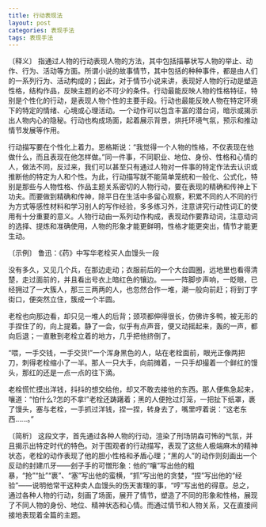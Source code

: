 ```yaml
---
title: 行动表现法
layout: post
categories: 表现手法
tags: 表现手法
---
```


〔释义〕 指通过人物的行动表现人物的方法，其中包括描摹状写人物的举止、动作、行为、活动等方面。所谓小说的故事情节，其中包括的种种事件，都是由人们的一系列行为、活动构成的；因此，对于情节小说来讲，表现好人物的行动是塑造性格，结构作品，反映主题的必不可少的条件。行动最能反映人物的性格特征，特别是个性化的行动，是表现人物个性的主要手段。行动也最能反映人物在特定环境下的特定的情绪、心境或心理活动。一个动作可以包含丰富的潜台词，暗示或揭示出人物内心的隐秘。行动也构成场面，起着展示背景，烘托环境气氛，预示和推动情节发展等作用。

行动描写要在个性化上着力。恩格斯说：“我觉得一个人物的性格，不仅表现在他做什么，而且表现在他怎样做。”同一件事，不同职业、地位、身份、性格和心情的人，做法不同，反过来，我们可以甚至只有通过人物对一件事的特定作法去认识或推断他的特定为人和个性。为此，行动描写就不能简单笼统和一般化、公式化，特别是那些与人物性格、作品主题关系密切的人物行动，要在表现的精确和传神上下功夫。而要做到精确和传神，除平日在生活中多留心观察，积累不同的人不同的行为方式等感性材料和学习别人的写作经验，多多练习外，注意讲究行动性词汇的使用有十分重要的意义。人物行动由一系列动作构成，表现动作要靠动词，注意动词的选择、提炼和准确使用，人物的形象才能更鲜明，性格才能更突出，情节才能更生动。

〔示例〕 鲁迅：《药》中写华老栓买人血馒头一段

没有多久，又见几个兵，在那边走动；衣服前后的一个大台圆圈，远地里也看得清楚，走过面前的，并且看出号衣上暗红色的镶边。——一阵脚步声响，一眨眼，已经拥过了一大簇人，那三三两两的人，也忽然合作一堆，潮一般向前赶；将到丁字街口，便突然立住，簇成一个半圆。

老栓也向那边看，却只见一堆人的后背；颈项都伸得很长，仿佛许多鸭，被无形的手捏住了的，向上提着。静了一会，似乎有点声音，便又动摇起来，轰的一声，都向后退；一直散到老栓立着的地方，几乎把他挤倒了。

“喂，一手交钱，一手交货!”一个浑身黑色的人，站在老栓面前，眼光正像两把刀，刺得老栓缩小了一半。那人一只大手，向前摊着，一只手却撮着一个鲜红的馒头，那红的还是一点一点的往下滴。

老栓慌忙摸出洋钱，抖抖的想交给他，却又不敢去接他的东西。那人便焦急起来，嚷道：“怕什么?怎的不拿!”老栓还踌躇着；黑的人便抢过灯笼，一把扯下纸罩，裹了馒头，塞与老栓，一手抓过洋钱，捏一捏，转身去了，嘴里哼着说：“这老东西……。”

〔简析〕 这段文字，首先通过各种人物的行动，渲染了刑场阴森可怖的气氛，并且揭示出特定时代的特色。对于围观者的行动描写，表现了这些人极端麻木的精神状态，老栓的动作表现了他的胆小性格和矛盾心理；“黑的人”的动作则刻画出一个反动的封建爪牙——刽子手的可憎形象：他的“嚷”写出他的粗暴，“抢”“扯”“裹”、“塞”写出他的蛮横，“抓”写出他的贪婪，“捏”写出他的“经验”——说明他常干这种卖人血馒头的伤天害理的事，“哼”写出他的得意。总之，通过各种人物的行动，刻画了场面，展开了情节，塑造了不同的形象和性格，展现了不同人物的身份、地位、精神状态和心情。而通过情节和人物关系，又在直接间接地表现着全篇的主题。 
